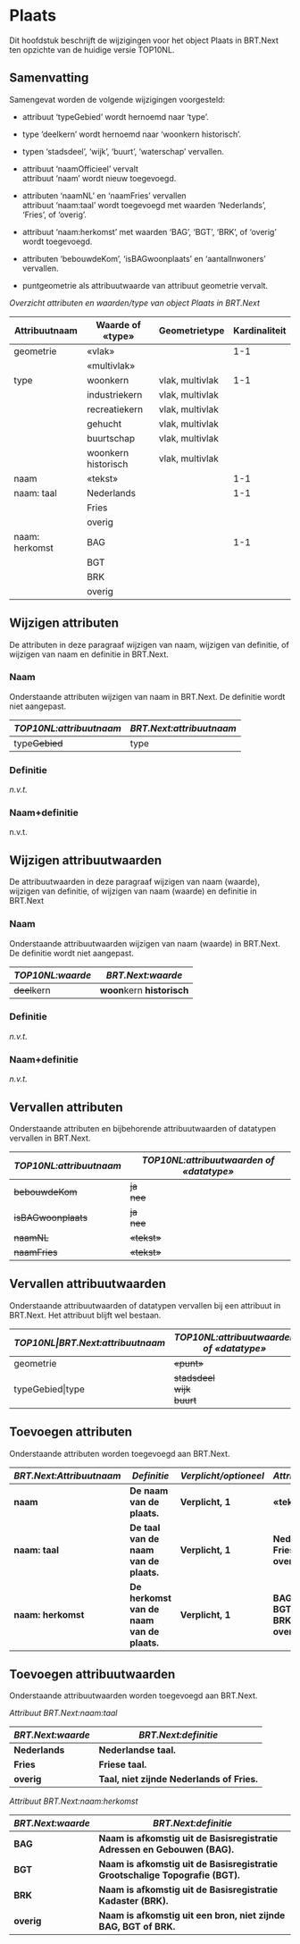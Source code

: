 Plaats
======

Dit hoofdstuk beschrijft de wijzigingen voor het object Plaats in BRT.Next ten
opzichte van de huidige versie TOP10NL.

Samenvatting
------------

Samengevat worden de volgende wijzigingen voorgesteld:

-   attribuut ‘typeGebied’ wordt hernoemd naar ‘type’.

-   type ’deelkern’ wordt hernoemd naar ‘woonkern historisch’.

-   typen ‘stadsdeel’, ‘wijk’, ‘buurt’, ‘waterschap’ vervallen.

-   attribuut ‘naamOfficieel’ vervalt<br />attribuut ‘naam’ wordt nieuw toegevoegd.

-   attributen ‘naamNL’ en ‘naamFries’ vervallen<br />attribuut ‘naam:taal’ wordt
    toegevoegd met waarden ‘Nederlands’, ‘Fries’, of ‘overig’.

-   attribuut ‘naam:herkomst’ met waarden ‘BAG’, ‘BGT’, ‘BRK’, of ‘overig’ wordt
    toegevoegd.

-   attributen ‘bebouwdeKom’, ‘isBAGwoonplaats’ en ‘aantalInwoners’ vervallen.

-   puntgeometrie als attribuutwaarde van attribuut geometrie vervalt.

*Overzicht attributen en waarden/type van object Plaats in BRT.Next*

| Attribuutnaam  | Waarde of «type»    | Geometrietype   | Kardinaliteit |
|----------------|---------------------|-----------------|---------------|
| geometrie      | «vlak»              |                 | 1-1           |
|                | «multivlak»         |                 |               |
| type           | woonkern            | vlak, multivlak | 1-1           |
|                | industriekern       | vlak, multivlak |               |
|                | recreatiekern       | vlak, multivlak |               |
|                | gehucht             | vlak, multivlak |               |
|                | buurtschap          | vlak, multivlak |               |
|                | woonkern historisch | vlak, multivlak |               |
| naam           | «tekst»             |                 | 1-1           |
| naam: taal     | Nederlands          |                 | 1-1           |
|                | Fries               |                 |               |
|                | overig              |                 |               |
| naam: herkomst | BAG                 |                 | 1-1           |
|                | BGT                 |                 |               |
|                | BRK                 |                 |               |
|                | overig              |                 |               |

Wijzigen attributen
-------------------

De attributen in deze paragraaf wijzigen van naam, wijzigen van definitie, of
wijzigen van naam en definitie in BRT.Next.

### Naam

Onderstaande attributen wijzigen van naam in BRT.Next. De definitie wordt niet
aangepast.

| *TOP10NL:attribuutnaam* | *BRT.Next:attribuutnaam* |
|-------------------------|--------------------------|
| type~~Gebied~~      | type                     |

### Definitie

*n.v.t.*

### Naam+definitie

n.v.t.

Wijzigen attribuutwaarden
-------------------------

De attribuutwaarden in deze paragraaf wijzigen van naam (waarde), wijzigen van
definitie, of wijzigen van naam (waarde) en definitie in BRT.Next

### Naam

Onderstaande attribuutwaarden wijzigen van naam (waarde) in BRT.Next. De
definitie wordt niet aangepast.

| *TOP10NL:waarde* | *BRT.Next:waarde*           |
|------------------|-----------------------------|
| ~~deel~~kern | **woon**kern **historisch** |

### Definitie

*n.v.t.*

### Naam+definitie

*n.v.t.*

Vervallen attributen
--------------------

Onderstaande attributen en bijbehorende attribuutwaarden of datatypen vervallen
in BRT.Next.

| *TOP10NL:attribuutnaam* | *TOP10NL:attribuutwaarden of «datatype»* |
|-------------------------|------------------------------------------|
| ~~bebouwdeKom~~     | ~~ja~~<br />~~nee~~                  |
| ~~isBAGwoonplaats~~ | ~~ja~~<br />~~nee~~                  |
| ~~naamNL~~      | ~~«tekst»~~                          |
| ~~naamFries~~      | ~~«tekst»~~                          |


Vervallen attribuutwaarden
--------------------------

Onderstaande attribuutwaarden of datatypen vervallen bij een attribuut in
BRT.Next. Het attribuut blijft wel bestaan.

| *TOP10NL\|BRT.Next:attribuutnaam* | *TOP10NL:attribuutwaarden of «datatype»*     |
|-----------------------------------|----------------------------------------------|
| geometrie                         | ~~«punt»~~                               |
| typeGebied\|type                  | ~~stadsdeel~~<br />~~wijk~~<br />~~buurt~~ |

Toevoegen attributen
--------------------

Onderstaande attributen worden toegevoegd aan BRT.Next.

| *BRT.Next:Attribuutnaam* | *Definitie*                                | *Verplicht/optioneel* | *Attribuutwaarde*             |
|--------------------------|--------------------------------------------|-----------------------|-------------------------------|
| **naam**                 | **De naam van de plaats.**                 | **Verplicht, 1**      | **«tekst»**                   |
| **naam: taal**           | **De taal van de naam van de plaats.**     | **Verplicht, 1**      | **Nederlands<br />Fries<br />overig** |
| **naam: herkomst**       | **De herkomst van de naam van de plaats.** | **Verplicht, 1**      | **BAG<br />BGT<br />BRK<br />overig**     |

Toevoegen attribuutwaarden
--------------------------

Onderstaande attribuutwaarden worden toegevoegd aan BRT.Next.

*Attribuut BRT.Next:naam:taal*

| *BRT.Next:waarde* | *BRT.Next:definitie*                       |
|-------------------|--------------------------------------------|
| **Nederlands**    | **Nederlandse taal.**                      |
| **Fries**         | **Friese taal.**                           |
| **overig**        | **Taal, niet zijnde Nederlands of Fries.** |

*Attribuut BRT.Next:naam:herkomst*

| *BRT.Next:waarde* | *BRT.Next:definitie*                                                          |
|-------------------|-------------------------------------------------------------------------------|
| **BAG**           | **Naam is afkomstig uit de Basisregistratie Adressen en Gebouwen (BAG).**     |
| **BGT**           | **Naam is afkomstig uit de Basisregistratie Grootschalige Topografie (BGT).** |
| **BRK**           | **Naam is afkomstig uit de Basisregistratie Kadaster (BRK).**                 |
| **overig**        | **Naam is afkomstig uit een bron, niet zijnde BAG, BGT of BRK.**              |
